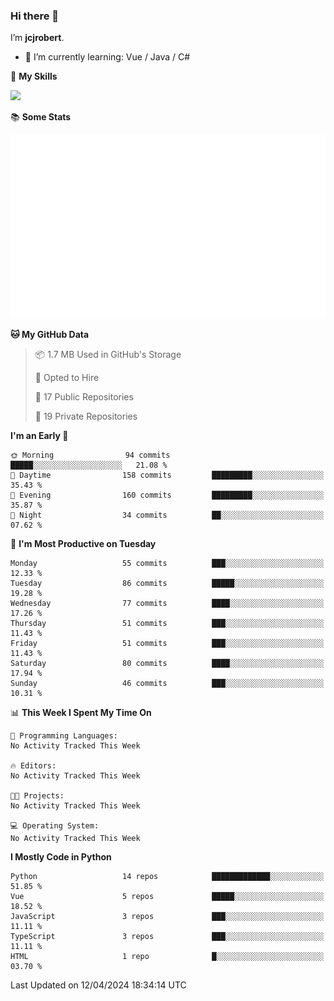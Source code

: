### Hi there 👋

I’m **jcjrobert**.

- 🌱 I’m currently learning: Vue / Java / C#

🌟 **My Skills**

![](https://img.shields.io/badge/-Python-3e74a2?style=flat-square&logo=Python&logoColor=fff)

📚 **Some Stats**

![](https://github.com/jcjrobert/github-stats/blob/master/generated/overview.svg)

<!--START_SECTION:waka-->
**🐱 My GitHub Data** 

> 📦 1.7 MB Used in GitHub's Storage 
 > 
> 💼 Opted to Hire
 > 
> 📜 17 Public Repositories 
 > 
> 🔑 19 Private Repositories 
 > 
**I'm an Early 🐤** 

```text
🌞 Morning                94 commits          █████░░░░░░░░░░░░░░░░░░░░   21.08 % 
🌆 Daytime                158 commits         █████████░░░░░░░░░░░░░░░░   35.43 % 
🌃 Evening                160 commits         █████████░░░░░░░░░░░░░░░░   35.87 % 
🌙 Night                  34 commits          ██░░░░░░░░░░░░░░░░░░░░░░░   07.62 % 
```
📅 **I'm Most Productive on Tuesday** 

```text
Monday                   55 commits          ███░░░░░░░░░░░░░░░░░░░░░░   12.33 % 
Tuesday                  86 commits          █████░░░░░░░░░░░░░░░░░░░░   19.28 % 
Wednesday                77 commits          ████░░░░░░░░░░░░░░░░░░░░░   17.26 % 
Thursday                 51 commits          ███░░░░░░░░░░░░░░░░░░░░░░   11.43 % 
Friday                   51 commits          ███░░░░░░░░░░░░░░░░░░░░░░   11.43 % 
Saturday                 80 commits          ████░░░░░░░░░░░░░░░░░░░░░   17.94 % 
Sunday                   46 commits          ███░░░░░░░░░░░░░░░░░░░░░░   10.31 % 
```


📊 **This Week I Spent My Time On** 

```text
💬 Programming Languages: 
No Activity Tracked This Week

🔥 Editors: 
No Activity Tracked This Week

🐱‍💻 Projects: 
No Activity Tracked This Week

💻 Operating System: 
No Activity Tracked This Week
```

**I Mostly Code in Python** 

```text
Python                   14 repos            █████████████░░░░░░░░░░░░   51.85 % 
Vue                      5 repos             █████░░░░░░░░░░░░░░░░░░░░   18.52 % 
JavaScript               3 repos             ███░░░░░░░░░░░░░░░░░░░░░░   11.11 % 
TypeScript               3 repos             ███░░░░░░░░░░░░░░░░░░░░░░   11.11 % 
HTML                     1 repo              █░░░░░░░░░░░░░░░░░░░░░░░░   03.70 % 
```




 Last Updated on 12/04/2024 18:34:14 UTC
<!--END_SECTION:waka-->
